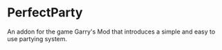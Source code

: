 # PerfectParty
An addon for the game Garry's Mod that introduces a simple and easy to use partying system.
